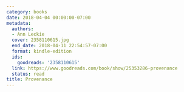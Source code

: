 ```yaml
---
category: books
date: 2018-04-04 00:00:00-07:00
metadata:
  authors:
  - Ann Leckie
  cover: 2358110615.jpg
  end_date: 2018-04-11 22:54:57-07:00
  format: kindle-edition
  ids:
    goodreads: '2358110615'
  link: https://www.goodreads.com/book/show/25353286-provenance
  status: read
title: Provenance
---
```

